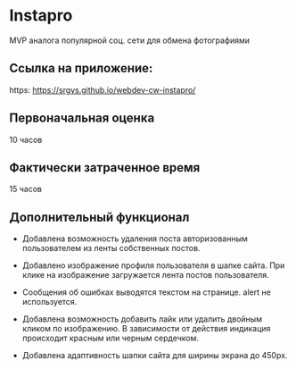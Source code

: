 # Instapro

MVP аналога популярной соц. сети для обмена фотографиями

## Ссылка на приложение:

https: https://srgys.github.io/webdev-cw-instapro/

## Первоначальная оценка

10 часов

## Фактически затраченное время

15 часов

## Дополнительный функционал

- Добавлена возможность удаления поста авторизованным пользователем из ленты собственных постов.

- Добавлено изображение профиля пользователя в шапке сайта. При клике на изображение загружается лента постов пользователя.

- Сообщения об ошибках выводятся текстом на странице. alert не используется.

- Добавлена возможность добавить лайк или удалить двойным кликом по изображению. В зависимости от действия индикация происходит красным или черным сердечком.

- Добавлена адаптивность шапки сайта для ширины экрана до 450px.
